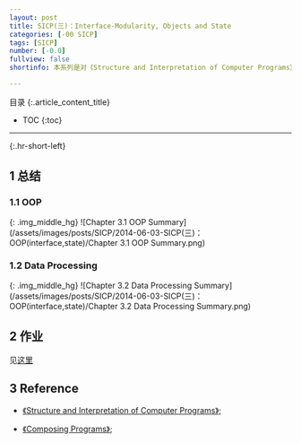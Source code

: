 ```yaml
---
layout: post
title: SICP(三)：Interface-Modularity, Objects and State
categories: [-00 SICP]
tags: [SICP]
number: [-0.0]
fullview: false
shortinfo: 本系列是对《Structure and Interpretation of Computer Programs》读书总结，作为对Program本质的学习。本文是第3篇笔记-《Interface-Modularity, Objects and State》。

---
```

目录
{:.article_content_title}


* TOC
{:toc}

---
{:.hr-short-left}

## 1 总结 ##

### 1.1 OOP ###

{: .img_middle_hg}
![Chapter 3.1 OOP Summary](/assets/images/posts/SICP/2014-06-03-SICP(三)：OOP(interface,state)/Chapter 3.1 OOP Summary.png)

### 1.2 Data Processing ###

{: .img_middle_hg}
![Chapter 3.2 Data Processing Summary](/assets/images/posts/SICP/2014-06-03-SICP(三)：OOP(interface,state)/Chapter 3.2 Data Processing Summary.png)


## 2 作业 ##

见[这里](https://github.com/shunmian/00-SICP)


## 3 Reference ##

- [《Structure and Interpretation of Computer Programs》](https://www.amazon.com/Structure-Interpretation-Computer-Programs-Engineering/dp/0262510871);

- [《Composing Programs》](http://composingprograms.com);



